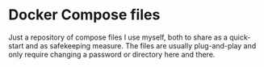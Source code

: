 # Docker Compose files
Just a repository of compose files I use myself, both to share as a quick-start and as safekeeping measure. The files are usually plug-and-play and only require changing a password or directory here and there.